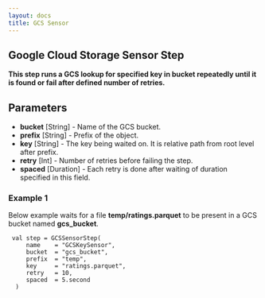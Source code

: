```yaml
---
layout: docs
title: GCS Sensor
---
```


## Google Cloud Storage Sensor Step

**This step runs a GCS lookup for specified key in bucket repeatedly until it is found or fail after defined number of retries.**

## Parameters
* **bucket** [String] - Name of the GCS bucket.
* **prefix** [String] - Prefix of the object. 
* **key** [String] - The key being waited on. It is relative path from root level after prefix.
* **retry** [Int] - Number of retries before failing the step.
* **spaced** [Duration] - Each retry is done after waiting of duration specified in this field.

### Example 1
Below example waits for a file **temp/ratings.parquet** to be present in a GCS bucket named **gcs_bucket**. 

     val step = GCSSensorStep(
         name    = "GCSKeySensor",
         bucket  = "gcs_bucket",
         prefix  = "temp",
         key     = "ratings.parquet",
         retry   = 10,
         spaced  = 5.second
      )
     